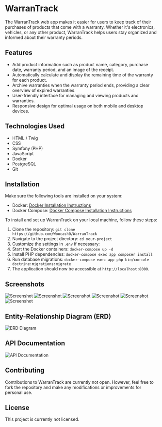 # WarranTrack

The WarranTrack web app makes it easier for users to keep track of their purchases of products that come with a warranty. Whether it's electronics, vehicles, or any other product, WarranTrack helps users stay organized and informed about their warranty periods.

## Features

- Add product information such as product name, category, purchase date, warranty period, and an image of the receipt.
- Automatically calculate and display the remaining time of the warranty for each product.
- Archive warranties when the warranty period ends, providing a clear overview of expired warranties.
- User-friendly interface for managing and viewing products and warranties.
- Responsive design for optimal usage on both mobile and desktop devices.

## Technologies Used

- HTML / Twig
- CSS
- Symfony (PHP)
- JavaScript
- Docker
- PostgreSQL
- Git

## Installation

Make sure the following tools are installed on your system:

- Docker: [Docker Installation Instructions](https://docs.docker.com/get-docker/)
- Docker Compose: [Docker Compose Installation Instructions](https://docs.docker.com/compose/install/)

To install and set up WarranTrack on your local machine, follow these steps:

1. Clone the repository: `git clone https://github.com/Woocash0/WarranTrack`
2. Navigate to the project directory: `cd your-project`
3. Customize the settings in `.env` if necessary:
4. Start the Docker containers: `docker-compose up -d`  
5. Install PHP dependencies: `docker-compose exec app composer install`
6. Run database migrations: `docker-compose exec app php bin/console doctrine:migrations:migrate`
7. The application should now be accessible at `http://localhost:8000`.

## Screenshots

![Screenshot](screenshots/login-page.png)
![Screenshot](screenshots/login-page-mobile.png)
![Screenshot](screenshots/main-page.png)
![Screenshot](screenshots/main-page-mobile.png)
![Screenshot](screenshots/details.png)
![Screenshot](screenshots/details-mobile.png)

## Entity-Relationship Diagram (ERD)

![ERD Diagram](screenshots/Diagram_ERD.png)

## API Documentation

![API Documentation](screenshots/API_doc.png)

## Contributing

Contributions to WarranTrack are currently not open. However, feel free to fork the repository and make any modifications or improvements for personal use.

## License

This project is currently not licensed.

